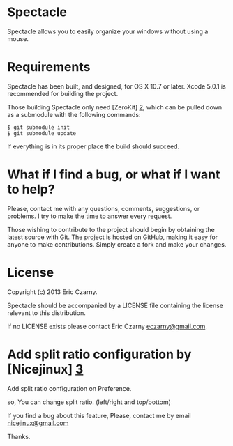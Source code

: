 # Spectacle

Spectacle allows you to easily organize your windows without using a mouse.

# Requirements

Spectacle has been built, and designed, for OS X 10.7 or later. Xcode 5.0.1 is recommended for building the project.

Those building Spectacle only need [ZeroKit] [2], which can be pulled down as a submodule with the following commands:

    $ git submodule init
    $ git submodule update

If everything is in its proper place the build should succeed.

# What if I find a bug, or what if I want to help?

Please, contact me with any questions, comments, suggestions, or problems. I try to make the time to answer every request.

Those wishing to contribute to the project should begin by obtaining the latest source with Git. The project is hosted on GitHub, making it easy for anyone to make contributions. Simply create a fork and make your changes.

# License

Copyright (c) 2013 Eric Czarny.

Spectacle should be accompanied by a LICENSE file containing the license relevant to this distribution.

If no LICENSE exists please contact Eric Czarny <eczarny@gmail.com>.


# Add split ratio configuration by [Nicejinux] [3]

Add split ratio configuration on Preference.

so, You can change split ratio. (left/right and top/bottom)

If you find a bug about this feature,
Please, contact me by email <nicejinux@gmail.com>

Thanks.

[1]: http://sparkle.andymatuschak.org
[2]: http://github.com/eczarny/zerokit
[3]: http://nicejinux.net